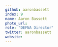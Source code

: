 ```yaml
---
github: aaronbassett
index: 9
name: Aaron Bassett
photo_url:
role: "DEFNA Director"
twitter: aaronbassett
website:
---
```


